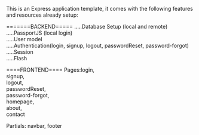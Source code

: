 This is an Express application template, it comes with the following features and resources already setup:

=======BACKEND=====
.....Database Setup (local and remote) <br>
.....PassportJS (local login) <br>
.....User model <br>
.....Authentication(login, signup, logout, passwordReset, password-forgot)<br>
.....Session <br>
.....Flash <br>


====FRONTEND====
Pages:login,<br> 
			signup,<br> 
			logout,<br> 
			passwordReset,<br> 
			password-forgot,<br> 
			homepage, <br> 
			about, <br> 
			contact<br> 

Partials: navbar, footer